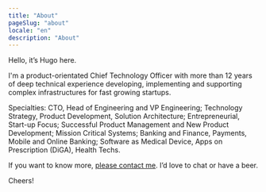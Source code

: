 ```yaml
---
title: "About"
pageSlug: "about"
locale: "en"
description: "About"
---
```


Hello, it’s Hugo here.

I'm a product-orientated Chief Technology Officer with more than 12 years of deep technical experience developing, implementing and supporting complex infrastructures for fast growing startups.

Specialties: CTO, Head of Engineering and VP Engineering; Technology Strategy, Product Development, Solution Architecture; Entrepreneurial, Start-up Focus; Successful Product Management and New Product Development; Mission Critical Systems; Banking and Finance, Payments, Mobile and Online Banking; Software as Medical Device, Apps on Prescription (DiGA), Health Techs.

If you want to know more, [please contact me](/contact). I’d love to chat or have a beer.

Cheers!
